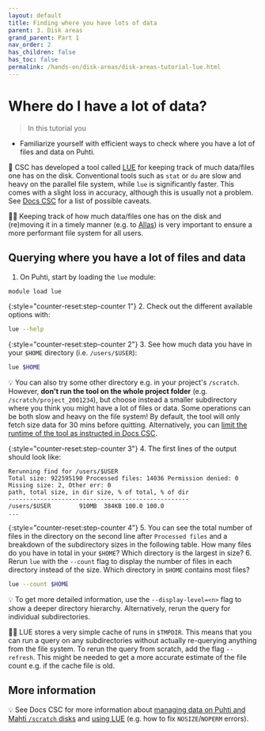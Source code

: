 ```yaml
---
layout: default
title: Finding where you have lots of data
parent: 3. Disk areas
grand_parent: Part 1
nav_order: 2
has_children: false
has_toc: false
permalink: /hands-on/disk-areas/disk-areas-tutorial-lue.html
---
```

# Where do I have a lot of data?

> In this tutorial you
   - Familiarize yourself with efficient ways to check where you have a lot of files and data on Puhti.

💬 CSC has developed a tool called [LUE](https://docs.csc.fi/support/tutorials/lue/) for keeping track of much data/files one has on the disk. Conventional tools such as `stat` or `du` are slow and heavy on the parallel file system, while `lue` is significantly faster. This comes with a slight loss in accuracy, although this is usually not a problem. See [Docs CSC](https://docs.csc.fi/support/tutorials/lue/#short-prelude) for a list of possible caveats.

☝🏻 Keeping track of how much data/files one has on the disk and (re)moving it in a timely manner (e.g. to [Allas](https://docs.csc.fi/data/Allas/)) is very important to ensure a more performant file system for all users.

## Querying where you have a lot of files and data

1. On Puhti, start by loading the `lue` module:

```bash
module load lue
```

{:style="counter-reset:step-counter 1"}
2. Check out the different available options with:

```bash
lue --help
```

{:style="counter-reset:step-counter 2"}
3. See how much data you have in your `$HOME` directory (i.e. `/users/$USER`):

```bash
lue $HOME
```

💡 You can also try some other directory e.g. in your project's `/scratch`. However, **don't run the tool on the whole project folder** (e.g. `/scratch/project_2001234`), but choose instead a smaller subdirectory where you think you might have a lot of files or data. Some operations can be both slow and heavy on the file system! By default, the tool will only fetch size data for 30 mins before quitting. Alternatively, you can [limit the runtime of the tool as instructed in Docs CSC](https://docs.csc.fi/support/tutorials/lue/#limiting-the-runtime).

{:style="counter-reset:step-counter 3"}
4. The first lines of the output should look like:

```text
Rerunning find for /users/$USER
Total size: 922595190 Processed files: 14036 Permission denied: 0 Missing size: 2, Other err: 0
path, total size, in dir size, % of total, % of dir
---------------------------------------------------
/users/$USER        910MB  384KB 100.0 100.0
...
```

{:style="counter-reset:step-counter 4"}
5. You can see the total number of files in the directory on the second line after `Processed files` and a breakdown of the subdirectory sizes in the following table. How many files do you have in total in your `$HOME`? Which directory is the largest in size?
6. Rerun `lue` with the `--count` flag to display the number of files in each directory instead of the size. Which directory in `$HOME` contains most files?

```bash
lue --count $HOME
```

💡 To get more detailed information, use the `--display-level=<n>` flag to show a deeper directory hierarchy. Alternatively, rerun the query for individual subdirectories.

☝🏻 LUE stores a very simple cache of runs in `$TMPDIR`. This means that you can run a query on any subdirectories without actually re-querying anything from the file system. To rerun the query from scratch, add the flag `--refresh`. This might be needed to get a more accurate estimate of the file count e.g. if the cache file is old.

## More information

💡 See Docs CSC for more information about [managing data on Puhti and Mahti `/scratch` disks](https://docs.csc.fi/support/tutorials/clean-up-data/) and [using LUE](https://docs.csc.fi/support/tutorials/lue/) (e.g. how to fix `NOSIZE`/`NOPERM` errors).
